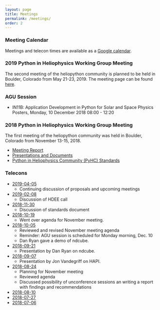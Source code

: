 ```yaml
---
layout: page
title: Meetings
permalink: /meetings/
order: 2
---
```

### Meeting Calendar

Meetings and telecon times are available as a [Google calendar](https://calendar.google.com/calendar?cid=NG42Z3YyaWZncDZyZ25rOGF1N2pzZjF1azBAZ3JvdXAuY2FsZW5kYXIuZ29vZ2xlLmNvbQ).

### 2019 Python in Heliophysics Working Group Meeting 

The second meeting of the heliopython community is planned to be held in Boulder, Colorado from May 21-23, 2019. The
meeting page can be found [here](http://lasp.colorado.edu/home/pyhc-meeting/).

### AGU Session
* IN11B: Application Development in Python for Solar and Space Physics Posters, Monday, 10 December 2018  08:00 - 12:20

### 2018 Python in Heliophysics Working Group Meeting 

The first meeting of the heliopython community was held in Boulder, Colorado from November 13-15, 2018. 
* [Meeting Report](https://docs.google.com/document/d/1ejP0kaibf6DRxjYJNmPrF1t3Nl21r0pC1FuDhu0hPnM/edit?usp=sharing)
* [Presentations and Documents](https://drive.google.com/open?id=1snib9D8PcSaPByMqrAx8_4b05RfsTh58)
* [Python in Heliophysics Community (PyHC) Standards](https://github.com/heliophysicsPy/standards/blob/master/standards.md)

### Telecons

* [2019-04-05](https://drive.google.com/open?id=18c5TSAve2JXQV9LthQXYGlD524b_nf2Q)
  * Continuing discussion of proposals and upcoming meetings
* [2019-02-08](https://drive.google.com/open?id=1XEQaV6c6kXDokhJ83JX18dN5DQVt2I_x)
  * Discussion of HDEE call
* [2018-11-30](https://docs.google.com/document/d/1Pk0XWjqbjpe9_xln9ZqQ_00o6wVDXIpjyhFq-moUBC0/edit#heading=h.i5bghtfdk9hv)
  * Discussion of standards document
* [2018-10-19](https://drive.google.com/open?id=1VgpR6eLZ-JZ2Y9NQrxy-kw0DVKdVLTYV)
  * Went over agenda for November meeting.  
* [2018-10-05](https://drive.google.com/open?id=1_vZ_1TI1P5vtgmRbU01Ufy6FEREi5fOv)
  * Reviewed and revised November meeting agenda
  * Reminder: AGU session is scheduled for Monday morning, Dec. 10
  * Dan Ryan gave a demo of ndcube.
* [2018-09-21](https://drive.google.com/open?id=1KVvFam8zk_LG_UEZOEigB9l1nJkegZ8A)
  * Presentation by Dan Ryan on ndcube.
* [2018-09-07](http://datashop.elasticbeanstalk.com/hapi)
  * Presentation by Jon Vandegriff on HAPI.
* [2018-08-24](https://drive.google.com/open?id=19eL7iJdzwjvgvo1L3EpHAaJYkeRMflD_)
  * Planning for November meeting
  * Reviewed agenda
  * Discussed possibility of unconference sessions an writing a report with findings and recommendations
* [2018-08-10](https://drive.google.com/open?id=1CHZm5NbicoB0djvpQXZjDagVBjQMIjj4)
* [2018-07-27](https://drive.google.com/open?id=15-W7BSp-BZ9B08sHXm5LfJIw-4XVfLoN)
* [2018-07-06](https://drive.google.com/open?id=1XppfiUg2BSxfF1opF8SW2IG4sFqzESPI)
